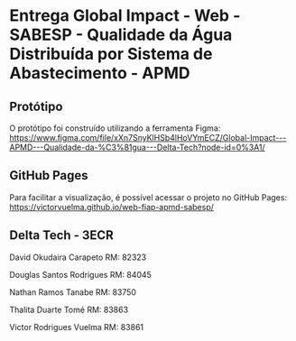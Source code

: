 # Entrega Global Impact - Web - SABESP - Qualidade da Água Distribuída por Sistema de Abastecimento - APMD 

## Protótipo

O protótipo foi construído utilizando a ferramenta Figma: 
https://www.figma.com/file/xXn7SnyKlHSb4lHoVYmECZ/Global-Impact---APMD---Qualidade-da-%C3%81gua---Delta-Tech?node-id=0%3A1/

## GitHub Pages

Para facilitar a visualização, é possível acessar o projeto no GitHub Pages:
https://victorvuelma.github.io/web-fiap-apmd-sabesp/

## Delta Tech - 3ECR

David Okudaira Carapeto RM: 82323

Douglas Santos Rodrigues RM: 84045

Nathan Ramos Tanabe RM: 83750

Thalita Duarte Tomé RM: 83863

Victor Rodrigues Vuelma RM: 83861
